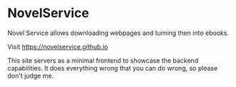 # NovelService
Novel Service allows downloading webpages and turning then into ebooks.

Visit https://novelservice.github.io

This site servers as a minimal frontend to showcase the backend capabilities.
It does everything wrong that you can do wrong, so please don't judge me.